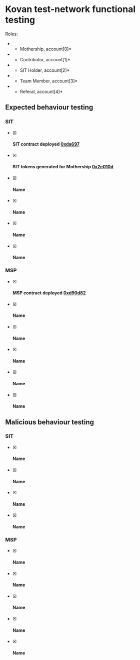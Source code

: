 # Kovan test-network functional testing

Roles:

* - Mothership, account[0]*
* - Contributor, account[1]*
* - SIT Holder, account[2]*
* - Team Member, account[3]*
* - Referal, account[4]*

## Expected behaviour testing

### SIT
 - [x] #### SIT contract deployed [0xda697](https://kovan.etherscan.io/tx/0xda697ed8f79f88ca0dbaf3dcbb59e42f88b9283082eff0377ab16bd558c42cbd)
 - [x] #### SIT tokens generated for Mothership [0x2e010d](https://kovan.etherscan.io/tx/0x2e010de05d4a03abb0c568a7e147f0a492cf39b8abaa450f71f448d3e868e189)
 - [x] #### Name []()
 - [x] #### Name []()
 - [x] #### Name []()
 - [x] #### Name []()

### MSP
 - [x] #### MSP contract deployed [0xd90d82](0xd90d8282ecf47efabbab65166640f93b2cc723aa7fcf41e7f29fc79f84d3eedc)
 - [x] #### Name []()
 - [x] #### Name []()
 - [x] #### Name []()
 - [x] #### Name []()
 - [x] #### Name []()


## Malicious behaviour testing

### SIT
 - [x] #### Name []()
 - [x] #### Name []()
 - [x] #### Name []()
 - [x] #### Name []()

### MSP
 - [x] #### Name []()
 - [x] #### Name []()
 - [x] #### Name []()
 - [x] #### Name []()
 - [x] #### Name []()

